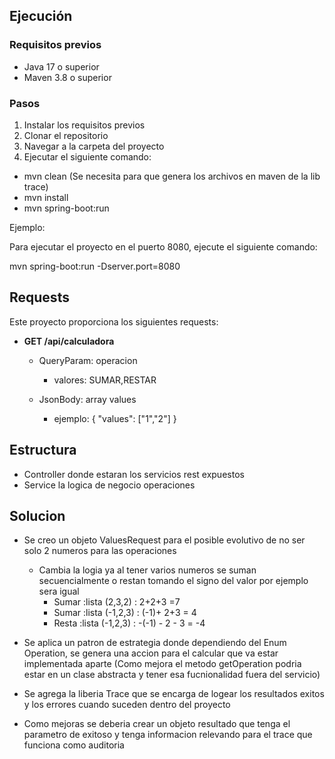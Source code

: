 ## Ejecución

### Requisitos previos

* Java 17 o superior
* Maven 3.8 o superior

### Pasos

1. Instalar los requisitos previos
2. Clonar el repositorio
3. Navegar a la carpeta del proyecto
4. Ejecutar el siguiente comando:
* mvn clean (Se necesita para que genera los archivos en maven de la lib trace)
* mvn install
* mvn spring-boot:run


Ejemplo:

Para ejecutar el proyecto en el puerto 8080, ejecute el siguiente comando:

mvn spring-boot:run -Dserver.port=8080

## Requests

Este proyecto proporciona los siguientes requests:

* **GET /api/calculadora**
 
  * QueryParam: operacion
    * valores: SUMAR,RESTAR
    
  * JsonBody: array values
    * ejemplo: { "values": ["1","2"] }


## Estructura
* Controller donde estaran los servicios rest expuestos
* Service la logica de negocio operaciones  

## Solucion
* Se creo un objeto ValuesRequest para el posible evolutivo de no ser solo 2 numeros para las operaciones
  * Cambia la logia ya al tener varios numeros se suman secuencialmente o restan tomando el signo del valor por ejemplo  sera igual 
    * Sumar :lista (2,3,2) : 2+2+3 =7 
    * Sumar :lista (-1,2,3) : (-1)+ 2+3 = 4
    * Resta :lista (-1,2,3) : -(-1) - 2 - 3 = -4 
* Se aplica un patron de estrategia donde dependiendo del Enum Operation, se genera una accion para el calcular que 
va estar implementada aparte (Como mejora el metodo getOperation podria estar en un clase abstracta y tener esa fucnionalidad fuera del servicio)

* Se agrega la liberia Trace que se encarga de logear los resultados exitos y los errores cuando suceden dentro del proyecto
 * Como mejoras se deberia crear un objeto resultado que tenga el parametro de exitoso y tenga informacion relevando para el trace que funciona como auditoria
